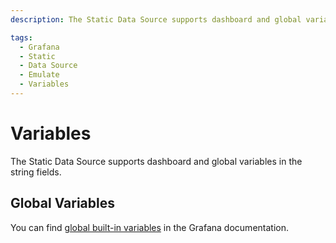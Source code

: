 ```yaml
---
description: The Static Data Source supports dashboard and global variables in the string fields.

tags:
  - Grafana
  - Static
  - Data Source
  - Emulate
  - Variables
---
```


# Variables

The Static Data Source supports dashboard and global variables in the string fields.

## Global Variables

You can find [global built-in variables](https://grafana.com/docs/grafana/latest/variables/variable-types/global-variables/) in the Grafana documentation.
